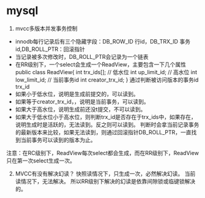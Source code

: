 # mysql
1. mvcc多版本并发事务控制
- innodb每行记录后有三个隐藏字段：DB_ROW_ID 行id，DB_TRX_ID 事务id,DB_ROLL_PTR：回滚指针
- 当记录被多次修改时，DB_ROLL_PTR会记录为一个链表
- 在RR级别下，一个select会生成一个ReadView，主要包含一下几个属性
public class ReadView{
    int trx_ids[];
    // 低水位
    int up_limit_id;
    // 高水位
    int low_limit_id;
    // 当前事务id
    int creator_trx_id;
}
通过判断被访问版本的事务id trx_id
- 如果小于低水位，说明是生成前提交的，可以读到。
- 如果等于creator_trx_id，，说明是当前事务，可以读到。
- 如果大于高水位，说明生成前还没t提交，不可以读到。
- 如果大于低水位小于高水位，则判断trx_id是否存在于trx_ids中，如果存在，说明生成时是活跃的，无法读到。反之则可以读到。
判断时会拿当前记录事务的最新版本来比较，如果无法读到，则通过回滚指针DB_ROLL_PTR，一直找到当前事务可以读到的版本为止。

注意：在RC级别下，ReadView每次select都会生成，而在RR级别下，ReadView只在第一次select生成一次。

2. MVCC有没有解决幻读？
快照读情况下，只生成一次，必然解决幻读。
当前读情况下，无法解决。
所以RR级别下解决的幻读是依靠间隙锁或临键锁解决的。
